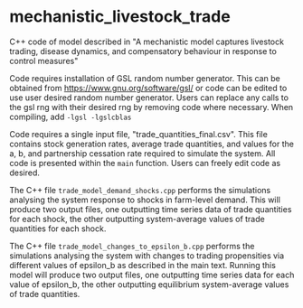 # mechanistic_livestock_trade
C++ code of model described in "A mechanistic model captures livestock trading, disease dynamics, and compensatory behaviour in response to control measures"

Code requires installation of GSL random number generator. This can be obtained from https://www.gnu.org/software/gsl/ or code can be edited to use user desired random number generator. Users can replace any calls to the gsl rng with their desired rng by removing code where necessary. When compiling, add `-lgsl -lgslcblas`

Code requires a single input file, "trade_quantities_final.csv". This file contains stock generation rates, average trade quantities, and values for the a, b, and partnership cessation rate required to simulate the system. All code is presented within the `main` function. Users can freely edit code as desired.

The C++ file `trade_model_demand_shocks.cpp` performs the simulations analysing the system response to shocks in farm-level demand. This will produce two output files, one outputting time series data of trade quantities for each shock, the other outputting system-average values of trade quantities for each shock.

The C++ file `trade_model_changes_to_epsilon_b.cpp` performs the simulations analysing the system with changes to trading propensities via different values of epsilon_b as described in the main text. Running this model will produce two output files, one outputting time series data for each value of epsilon_b, the other outputting equilibrium system-average values of trade quantities.

